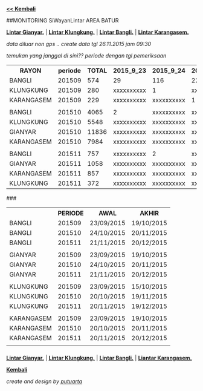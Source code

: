 **[<< Kembali](http://areabatur.github.io/3mm.3atur/)**

##MONITORING SiWayanLintar AREA BATUR

**[Lintar Gianyar.](https://github.com/areabatur/3mm.3atur/blob/master/gia.lintar.112015.markdown )** | 
**[Lintar Klungkung.](https://github.com/areabatur/3mm.3atur/blob/master/klk.lintar.112015.markdown )** | 
**[Lintar Bangli.](https://github.com/areabatur/3mm.3atur/blob/master/ban.lintar.112015.markdown )** | 
**[Lintar Karangasem.](https://github.com/areabatur/3mm.3atur/blob/master/kar.lintar.112015.markdown )**

_data diluar non gps .. create data tgl 26.11.2015 jam 09:30_

_temukan yang janggal di sini?? periode dengan tgl pemeriksaan_

<table><tbody><tr><th>RAYON</th><th>periode</th><th>TOTAL</th><th>2015_9_23</th><th>2015_9_24</th><th>2015_9_25</th><th>2015_9_26</th><th>2015_9_30</th><th>2015_10_1</th><th>2015_10_12</th><th>2015_10_13</th><th>2015_10_14</th><th>2015_10_15</th><th>2015_10_16</th><th>2015_10_17</th><th>2015_10_19</th><th>2015_10_20</th><th>2015_10_21</th><th>2015_10_22</th><th>2015_10_23</th><th>2015_10_24</th><th>2015_10_25</th><th>2015_10_26</th><th>2015_10_27</th><th>2015_10_28</th><th>2015_10_29</th><th>2015_10_30</th><th>2015_10_31</th><th>2015_11_1</th><th>2015_11_2</th><th>2015_11_3</th><th>2015_11_4</th><th>2015_11_5</th><th>2015_11_6</th><th>2015_11_7</th><th>2015_11_8</th><th>2015_11_19</th><th>2015_11_10</th><th>2015_11_11</th><th>2015_11_12</th><th>2015_11_13</th><th>2015_11_14</th><th>2015_11_15</th><th>2015_11_16</th><th>2015_11_17</th><th>2015_11_18</th><th>2015_11_9</th><th>2015_11_20</th><th>2015_11_21</th><th>2015_11_22</th><th>2015_11_23</th><th>2015_11_24</th><th>2015_11_25</th><th>2015_11_26</th></tr><tr><td>BANGLI</td><td>201509</td><td>574</td><td>29</td><td>116</td><td>22</td><td>xxxxxxxxxx</td><td>1</td><td>xxxxxxxxxx</td><td>145</td><td>39</td><td>36</td><td>21</td><td>93</td><td>72</td><td>xxxxxxxxxx</td><td>xxxxxxxxxx</td><td>xxxxxxxxxx</td><td>xxxxxxxxxx</td><td>xxxxxxxxxx</td><td>xxxxxxxxxx</td><td>xxxxxxxxxx</td><td>xxxxxxxxxx</td><td>xxxxxxxxxx</td><td>xxxxxxxxxx</td><td>xxxxxxxxxx</td><td>xxxxxxxxxx</td><td>xxxxxxxxxx</td><td>xxxxxxxxxx</td><td>xxxxxxxxxx</td><td>xxxxxxxxxx</td><td>xxxxxxxxxx</td><td>xxxxxxxxxx</td><td>xxxxxxxxxx</td><td>xxxxxxxxxx</td><td>xxxxxxxxxx</td><td>xxxxxxxxxx</td><td>xxxxxxxxxx</td><td>xxxxxxxxxx</td><td>xxxxxxxxxx</td><td>xxxxxxxxxx</td><td>xxxxxxxxxx</td><td>xxxxxxxxxx</td><td>xxxxxxxxxx</td><td>xxxxxxxxxx</td><td>xxxxxxxxxx</td><td>xxxxxxxxxx</td><td>xxxxxxxxxx</td><td>xxxxxxxxxx</td><td>xxxxxxxxxx</td><td>xxxxxxxxxx</td><td>xxxxxxxxxx</td><td>xxxxxxxxxx</td><td>xxxxxxxxxx</td></tr><tr><td>KLUNGKUNG</td><td>201509</td><td>280</td><td>xxxxxxxxxx</td><td>1</td><td>xxxxxxxxxx</td><td>xxxxxxxxxx</td><td>xxxxxxxxxx</td><td>1</td><td>xxxxxxxxxx</td><td>50</td><td>47</td><td>181</td><td>xxxxxxxxxx</td><td>xxxxxxxxxx</td><td>xxxxxxxxxx</td><td>xxxxxxxxxx</td><td>xxxxxxxxxx</td><td>xxxxxxxxxx</td><td>xxxxxxxxxx</td><td>xxxxxxxxxx</td><td>xxxxxxxxxx</td><td>xxxxxxxxxx</td><td>xxxxxxxxxx</td><td>xxxxxxxxxx</td><td>xxxxxxxxxx</td><td>xxxxxxxxxx</td><td>xxxxxxxxxx</td><td>xxxxxxxxxx</td><td>xxxxxxxxxx</td><td>xxxxxxxxxx</td><td>xxxxxxxxxx</td><td>xxxxxxxxxx</td><td>xxxxxxxxxx</td><td>xxxxxxxxxx</td><td>xxxxxxxxxx</td><td>xxxxxxxxxx</td><td>xxxxxxxxxx</td><td>xxxxxxxxxx</td><td>xxxxxxxxxx</td><td>xxxxxxxxxx</td><td>xxxxxxxxxx</td><td>xxxxxxxxxx</td><td>xxxxxxxxxx</td><td>xxxxxxxxxx</td><td>xxxxxxxxxx</td><td>xxxxxxxxxx</td><td>xxxxxxxxxx</td><td>xxxxxxxxxx</td><td>xxxxxxxxxx</td><td>xxxxxxxxxx</td><td>xxxxxxxxxx</td><td>xxxxxxxxxx</td><td>xxxxxxxxxx</td></tr><tr><td>KARANGASEM</td><td>201509</td><td>229</td><td>xxxxxxxxxx</td><td>xxxxxxxxxx</td><td>1</td><td> </td><td>xxxxxxxxxx</td><td>xxxxxxxxxx</td><td>24</td><td>32</td><td>38</td><td>72</td><td>24</td><td>25</td><td>7</td><td>6</td><td>xxxxxxxxxx</td><td>xxxxxxxxxx</td><td>xxxxxxxxxx</td><td>xxxxxxxxxx</td><td>xxxxxxxxxx</td><td>xxxxxxxxxx</td><td>xxxxxxxxxx</td><td>xxxxxxxxxx</td><td>xxxxxxxxxx</td><td>xxxxxxxxxx</td><td>xxxxxxxxxx</td><td>xxxxxxxxxx</td><td>xxxxxxxxxx</td><td>xxxxxxxxxx</td><td>xxxxxxxxxx</td><td>xxxxxxxxxx</td><td>xxxxxxxxxx</td><td>xxxxxxxxxx</td><td>xxxxxxxxxx</td><td>xxxxxxxxxx</td><td>xxxxxxxxxx</td><td>xxxxxxxxxx</td><td>xxxxxxxxxx</td><td>xxxxxxxxxx</td><td>xxxxxxxxxx</td><td>xxxxxxxxxx</td><td>xxxxxxxxxx</td><td>xxxxxxxxxx</td><td>xxxxxxxxxx</td><td>xxxxxxxxxx</td><td>xxxxxxxxxx</td><td>xxxxxxxxxx</td><td>xxxxxxxxxx</td><td>xxxxxxxxxx</td><td>xxxxxxxxxx</td><td>xxxxxxxxxx</td><td>xxxxxxxxxx</td></tr><tr><td> </td><td> </td><td> </td><td> </td><td> </td><td> </td><td> </td><td> </td><td> </td><td> </td><td> </td><td> </td><td> </td><td> </td><td> </td><td> </td><td> </td><td> </td><td> </td><td> </td><td> </td><td> </td><td> </td><td> </td><td> </td><td> </td><td> </td><td> </td><td> </td><td> </td><td> </td><td> </td><td> </td><td> </td><td> </td><td> </td><td> </td><td> </td><td> </td><td> </td><td> </td><td> </td><td> </td><td> </td><td> </td><td> </td><td> </td><td> </td><td> </td><td> </td><td> </td><td> </td><td> </td><td> </td></tr><tr><td>BANGLI</td><td>201510</td><td>4065</td><td>2</td><td>xxxxxxxxxx</td><td>xxxxxxxxxx</td><td>2</td><td>xxxxxxxxxx</td><td>xxxxxxxxxx</td><td>21</td><td>xxxxxxxxxx</td><td>xxxxxxxxxx</td><td>xxxxxxxxxx</td><td>2</td><td>5</td><td>5</td><td>157</td><td>xxxxxxxxxx</td><td>54</td><td>xxxxxxxxxx</td><td>105</td><td>105</td><td>99</td><td>99</td><td>21</td><td>29</td><td>2</td><td>3</td><td>4</td><td>36</td><td>xxxxxxxxxx</td><td>32</td><td>139</td><td>294</td><td>230</td><td>190</td><td>304</td><td>429</td><td>9</td><td>226</td><td>77</td><td>210</td><td>xxxxxxxxxx</td><td>199</td><td>129</td><td>129</td><td>275</td><td>391</td><td>51</td><td>xxxxxxxxxx</td><td>xxxxxxxxxx</td><td>xxxxxxxxxx</td><td>xxxxxxxxxx</td><td>xxxxxxxxxx</td></tr><tr><td>KLUNGKUNG</td><td>201510</td><td>5548</td><td>xxxxxxxxxx</td><td>xxxxxxxxxx</td><td>xxxxxxxxxx</td><td>xxxxxxxxxx</td><td>xxxxxxxxxx</td><td>xxxxxxxxxx</td><td>xxxxxxxxxx</td><td>4</td><td>1</td><td>31</td><td>133</td><td>xxxxxxxxxx</td><td>35</td><td>xxxxxxxxxx</td><td>52</td><td>xxxxxxxxxx</td><td>xxxxxxxxxx</td><td>3</td><td>5</td><td>xxxxxxxxxx</td><td>xxxxxxxxxx</td><td>xxxxxxxxxx</td><td>1</td><td>xxxxxxxxxx</td><td>xxxxxxxxxx</td><td>xxxxxxxxxx</td><td>xxxxxxxxxx</td><td>5</td><td>94</td><td>377</td><td>521</td><td>197</td><td>222</td><td>319</td><td>229</td><td>137</td><td>120</td><td>301</td><td>563</td><td>73</td><td>444</td><td>388</td><td>415</td><td>262</td><td>497</td><td>119</td><td>xxxxxxxxxx</td><td>xxxxxxxxxx</td><td>xxxxxxxxxx</td><td>xxxxxxxxxx</td><td>xxxxxxxxxx</td></tr><tr><td>GIANYAR</td><td>201510</td><td>11836</td><td>xxxxxxxxxx</td><td>xxxxxxxxxx</td><td>xxxxxxxxxx</td><td>xxxxxxxxxx</td><td>xxxxxxxxxx</td><td>xxxxxxxxxx</td><td>xxxxxxxxxx</td><td>xxxxxxxxxx</td><td>xxxxxxxxxx</td><td>xxxxxxxxxx</td><td>xxxxxxxxxx</td><td>xxxxxxxxxx</td><td>xxxxxxxxxx</td><td>1</td><td>xxxxxxxxxx</td><td>3</td><td>xxxxxxxxxx</td><td>77</td><td>28</td><td>26</td><td>8</td><td>12</td><td>4</td><td>5</td><td>4</td><td>6</td><td>1</td><td> </td><td>29</td><td>87</td><td>56</td><td>79</td><td>17</td><td>829</td><td>781</td><td>833</td><td>1111</td><td>1453</td><td>1104</td><td>313</td><td>1180</td><td>897</td><td>1083</td><td>530</td><td>753</td><td>526</td><td>xxxxxxxxxx</td><td>xxxxxxxxxx</td><td>xxxxxxxxxx</td><td>xxxxxxxxxx</td><td>xxxxxxxxxx</td></tr><tr><td>KARANGASEM</td><td>201510</td><td>7984</td><td>xxxxxxxxxx</td><td>xxxxxxxxxx</td><td>xxxxxxxxxx</td><td>xxxxxxxxxx</td><td>xxxxxxxxxx</td><td>xxxxxxxxxx</td><td>xxxxxxxxxx</td><td>xxxxxxxxxx</td><td>xxxxxxxxxx</td><td>xxxxxxxxxx</td><td>xxxxxxxxxx</td><td>xxxxxxxxxx</td><td>5</td><td>1</td><td>2</td><td>11</td><td>2</td><td>105</td><td>113</td><td>7</td><td>86</td><td>27</td><td>74</td><td>11</td><td>38</td><td>4</td><td>4</td><td>106</td><td>179</td><td>418</td><td>368</td><td>287</td><td>231</td><td>377</td><td>377</td><td>153</td><td>278</td><td>426</td><td>561</td><td>576</td><td>608</td><td>585</td><td>463</td><td>577</td><td>500</td><td>424</td><td>xxxxxxxxxx</td><td>xxxxxxxxxx</td><td>xxxxxxxxxx</td><td>xxxxxxxxxx</td><td>xxxxxxxxxx</td></tr><tr><td> </td><td> </td><td> </td><td> </td><td> </td><td> </td><td> </td><td> </td><td> </td><td> </td><td> </td><td> </td><td> </td><td> </td><td> </td><td> </td><td> </td><td> </td><td> </td><td> </td><td> </td><td> </td><td> </td><td> </td><td> </td><td> </td><td> </td><td> </td><td> </td><td> </td><td> </td><td> </td><td> </td><td> </td><td> </td><td> </td><td> </td><td> </td><td> </td><td> </td><td> </td><td> </td><td> </td><td> </td><td> </td><td> </td><td> </td><td> </td><td> </td><td> </td><td> </td><td> </td><td> </td><td> </td></tr><tr><td>BANGLI</td><td>201511</td><td>757</td><td>xxxxxxxxxx</td><td>2</td><td>xxxxxxxxxx</td><td>xxxxxxxxxx</td><td>xxxxxxxxxx</td><td>xxxxxxxxxx</td><td>xxxxxxxxxx</td><td>xxxxxxxxxx</td><td>xxxxxxxxxx</td><td>xxxxxxxxxx</td><td>xxxxxxxxxx</td><td>xxxxxxxxxx</td><td>xxxxxxxxxx</td><td>xxxxxxxxxx</td><td>xxxxxxxxxx</td><td>1</td><td>xxxxxxxxxx</td><td>1</td><td>1</td><td>3</td><td>xxxxxxxxxx</td><td>xxxxxxxxxx</td><td>xxxxxxxxxx</td><td>xxxxxxxxxx</td><td>xxxxxxxxxx</td><td>xxxxxxxxxx</td><td>xxxxxxxxxx</td><td>xxxxxxxxxx</td><td>xxxxxxxxxx</td><td>xxxxxxxxxx</td><td>xxxxxxxxxx</td><td>xxxxxxxxxx</td><td>xxxxxxxxxx</td><td>xxxxxxxxxx</td><td>xxxxxxxxxx</td><td>xxxxxxxxxx</td><td>xxxxxxxxxx</td><td>xxxxxxxxxx</td><td>xxxxxxxxxx</td><td>xxxxxxxxxx</td><td>xxxxxxxxxx</td><td>xxxxxxxxxx</td><td>xxxxxxxxxx</td><td>xxxxxxxxxx</td><td>xxxxxxxxxx</td><td>xxxxxxxxxx</td><td>168</td><td>191</td><td>244</td><td>128</td><td>18</td></tr><tr><td>GIANYAR</td><td>201511</td><td>1058</td><td>xxxxxxxxxx</td><td>xxxxxxxxxx</td><td>xxxxxxxxxx</td><td>xxxxxxxxxx</td><td>xxxxxxxxxx</td><td>xxxxxxxxxx</td><td>xxxxxxxxxx</td><td>xxxxxxxxxx</td><td>xxxxxxxxxx</td><td>xxxxxxxxxx</td><td>xxxxxxxxxx</td><td>xxxxxxxxxx</td><td>xxxxxxxxxx</td><td>xxxxxxxxxx</td><td>xxxxxxxxxx</td><td>xxxxxxxxxx</td><td>xxxxxxxxxx</td><td>xxxxxxxxxx</td><td>xxxxxxxxxx</td><td>xxxxxxxxxx</td><td>xxxxxxxxxx</td><td>xxxxxxxxxx</td><td>xxxxxxxxxx</td><td>xxxxxxxxxx</td><td>xxxxxxxxxx</td><td>xxxxxxxxxx</td><td>xxxxxxxxxx</td><td>xxxxxxxxxx</td><td>xxxxxxxxxx</td><td>xxxxxxxxxx</td><td>xxxxxxxxxx</td><td>xxxxxxxxxx</td><td>xxxxxxxxxx</td><td>xxxxxxxxxx</td><td>xxxxxxxxxx</td><td>xxxxxxxxxx</td><td>xxxxxxxxxx</td><td>xxxxxxxxxx</td><td>xxxxxxxxxx</td><td>xxxxxxxxxx</td><td>xxxxxxxxxx</td><td>xxxxxxxxxx</td><td>xxxxxxxxxx</td><td>xxxxxxxxxx</td><td>xxxxxxxxxx</td><td>xxxxxxxxxx</td><td>94</td><td>328</td><td>257</td><td>367</td><td>12</td></tr><tr><td>KARANGASEM</td><td>201511</td><td>857</td><td>xxxxxxxxxx</td><td>xxxxxxxxxx</td><td>xxxxxxxxxx</td><td>xxxxxxxxxx</td><td>xxxxxxxxxx</td><td>xxxxxxxxxx</td><td>xxxxxxxxxx</td><td>xxxxxxxxxx</td><td>xxxxxxxxxx</td><td>xxxxxxxxxx</td><td>xxxxxxxxxx</td><td>xxxxxxxxxx</td><td>xxxxxxxxxx</td><td>xxxxxxxxxx</td><td>xxxxxxxxxx</td><td>xxxxxxxxxx</td><td>xxxxxxxxxx</td><td>2</td><td>xxxxxxxxxx</td><td>xxxxxxxxxx</td><td>xxxxxxxxxx</td><td>xxxxxxxxxx</td><td>xxxxxxxxxx</td><td>xxxxxxxxxx</td><td>xxxxxxxxxx</td><td>xxxxxxxxxx</td><td>xxxxxxxxxx</td><td>xxxxxxxxxx</td><td>xxxxxxxxxx</td><td>xxxxxxxxxx</td><td>xxxxxxxxxx</td><td>xxxxxxxxxx</td><td>xxxxxxxxxx</td><td>xxxxxxxxxx</td><td>xxxxxxxxxx</td><td>xxxxxxxxxx</td><td>xxxxxxxxxx</td><td>xxxxxxxxxx</td><td>xxxxxxxxxx</td><td>xxxxxxxxxx</td><td>xxxxxxxxxx</td><td>xxxxxxxxxx</td><td>xxxxxxxxxx</td><td>xxxxxxxxxx</td><td>4</td><td>14</td><td>279</td><td>313</td><td>192</td><td>50</td><td>3</td></tr><tr><td>KLUNGKUNG</td><td>201511</td><td>372</td><td>xxxxxxxxxx</td><td>xxxxxxxxxx</td><td>xxxxxxxxxx</td><td>xxxxxxxxxx</td><td>xxxxxxxxxx</td><td>xxxxxxxxxx</td><td>xxxxxxxxxx</td><td>xxxxxxxxxx</td><td>xxxxxxxxxx</td><td>xxxxxxxxxx</td><td>xxxxxxxxxx</td><td>xxxxxxxxxx</td><td>xxxxxxxxxx</td><td>xxxxxxxxxx</td><td>xxxxxxxxxx</td><td>xxxxxxxxxx</td><td>xxxxxxxxxx</td><td>xxxxxxxxxx</td><td>xxxxxxxxxx</td><td>xxxxxxxxxx</td><td>xxxxxxxxxx</td><td>xxxxxxxxxx</td><td>xxxxxxxxxx</td><td>xxxxxxxxxx</td><td>xxxxxxxxxx</td><td>xxxxxxxxxx</td><td>xxxxxxxxxx</td><td>xxxxxxxxxx</td><td>xxxxxxxxxx</td><td>xxxxxxxxxx</td><td>xxxxxxxxxx</td><td>xxxxxxxxxx</td><td>xxxxxxxxxx</td><td>xxxxxxxxxx</td><td>xxxxxxxxxx</td><td>xxxxxxxxxx</td><td>xxxxxxxxxx</td><td>xxxxxxxxxx</td><td>xxxxxxxxxx</td><td>xxxxxxxxxx</td><td>xxxxxxxxxx</td><td>xxxxxxxxxx</td><td>xxxxxxxxxx</td><td>xxxxxxxxxx</td><td>3</td><td>1</td><td>11</td><td>84</td><td>124</td><td>130</td><td>19</td></tr></tbody></table>
###
<table><tbody><tr><th> </th><th>PERIODE</th><th>AWAL</th><th>AKHIR</th></tr><tr><td>BANGLI</td><td>201509</td><td>23/09/2015</td><td>19/10/2015</td></tr><tr><td>BANGLI</td><td>201510</td><td>24/10/2015</td><td>20/11/2015</td></tr><tr><td>BANGLI</td><td>201511</td><td>21/11/2015</td><td>20/12/2015</td></tr><tr><td> </td><td> </td><td> </td><td> </td></tr><tr><td>GIANYAR</td><td>201509</td><td>23/09/2015</td><td>19/10/2015</td></tr><tr><td>GIANYAR</td><td>201510</td><td>24/10/2015</td><td>20/11/2015</td></tr><tr><td>GIANYAR</td><td>201511</td><td>21/11/2015</td><td>20/12/2015</td></tr><tr><td> </td><td> </td><td> </td><td> </td></tr><tr><td>KLUNGKUNG</td><td>201509</td><td>23/09/2015</td><td>15/10/2015</td></tr><tr><td>KLUNGKUNG</td><td>201510</td><td>20/10/2015</td><td>19/11/2015</td></tr><tr><td>KLUNGKUNG</td><td>201511</td><td>20/11/2015</td><td>19/12/2015</td></tr><tr><td> </td><td> </td><td> </td><td> </td></tr><tr><td>KARANGASEM</td><td>201509</td><td>23/09/2015</td><td>19/10/2015</td></tr><tr><td>KARANGASEM</td><td>201510</td><td>20/10/2015</td><td>20/11/2015</td></tr><tr><td>KARANGASEM</td><td>201511</td><td>20/11/2015</td><td>20/12/2015</td></tr><tr><td> </td><td> </td><td> </td><td> </td></tr></tbody></table>

###

**[Lintar Gianyar.](https://github.com/areabatur/3mm.3atur/blob/master/gia.lintar.112015.markdown )** | 
**[Lintar Klungkung.](https://github.com/areabatur/3mm.3atur/blob/master/klk.lintar.112015.markdown )** | 
**[Lintar Bangli.](https://github.com/areabatur/3mm.3atur/blob/master/ban.lintar.112015.markdown )** | 
**[Liantar Karangasem.](https://github.com/areabatur/3mm.3atur/blob/master/kar.lintar.112015.markdown )**

**[Kembali](http://areabatur.github.io/3mm.3atur/)**

_create and design by [putuarta](mailto:putuarta@gmail.com)_

